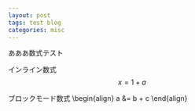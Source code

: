 ```yaml
---
layout: post
tags: test blog
categories: misc
---
```


あああ数式テスト

インライン数式 $$x = 1 + a$$

ブロックモード数式
\begin{align}
 a &= b + c
\end{align}
